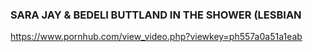 ### SARA JAY & BEDELI BUTTLAND IN THE SHOWER (LESBIAN
https://www.pornhub.com/view_video.php?viewkey=ph557a0a51a1eab
